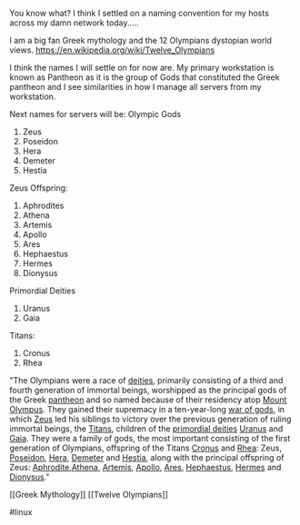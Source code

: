 You know what? I think I settled on a naming convention for my hosts across my damn network today.....


I am a big fan Greek mythology and the 12 Olympians dystopian world views.
https://en.wikipedia.org/wiki/Twelve_Olympians

I think the names I will settle on for now are.
My primary workstation is known as Pantheon as it is the group of Gods that constituted the Greek pantheon and I see similarities in how I manage all servers from my workstation.

Next names for servers will be:
Olympic Gods
1) Zeus
2) Poseidon
3) Hera
4) Demeter
5) Hestia

Zeus Offspring:
1) Aphrodites
2) Athena
3) Artemis
4) Apollo
5) Ares
6) Hephaestus
7) Hermes
8) Dionysus

Primordial Deities
1) Uranus
2) Gaia

Titans:
1) Cronus
2) Rhea

"The Olympians were a race of [deities](https://en.wikipedia.org/wiki/Deity "Deity"), primarily consisting of a third and fourth generation of immortal beings, worshipped as the principal gods of the Greek [pantheon](https://en.wikipedia.org/wiki/Pantheon_(religion) "Pantheon (religion)") and so named because of their residency atop [Mount Olympus](https://en.wikipedia.org/wiki/Mount_Olympus "Mount Olympus"). They gained their supremacy in a ten-year-long [war of gods](https://en.wikipedia.org/wiki/Titanomachy "Titanomachy"), in which [Zeus](https://en.wikipedia.org/wiki/Zeus "Zeus") led his siblings to victory over the previous generation of ruling immortal beings, the [Titans](https://en.wikipedia.org/wiki/Titan_(mythology) "Titan (mythology)"), children of the [primordial deities](https://en.wikipedia.org/wiki/Greek_primordial_deities "Greek primordial deities") [Uranus](https://en.wikipedia.org/wiki/Uranus_(mythology) "Uranus (mythology)") and [Gaia](https://en.wikipedia.org/wiki/Gaia "Gaia"). They were a family of gods, the most important consisting of the first generation of Olympians, offspring of the Titans [Cronus](https://en.wikipedia.org/wiki/Cronus "Cronus") and [Rhea](https://en.wikipedia.org/wiki/Rhea_(mythology) "Rhea (mythology)"): Zeus, [Poseidon](https://en.wikipedia.org/wiki/Poseidon "Poseidon"), [Hera](https://en.wikipedia.org/wiki/Hera "Hera"), [Demeter](https://en.wikipedia.org/wiki/Demeter "Demeter") and [Hestia](https://en.wikipedia.org/wiki/Hestia "Hestia"), along with the principal offspring of Zeus: [Aphrodite](https://en.wikipedia.org/wiki/Aphrodite "Aphrodite"),[Athena](https://en.wikipedia.org/wiki/Athena "Athena"), [Artemis](https://en.wikipedia.org/wiki/Artemis "Artemis"), [Apollo](https://en.wikipedia.org/wiki/Apollo "Apollo"), [Ares](https://en.wikipedia.org/wiki/Ares "Ares"), [Hephaestus](https://en.wikipedia.org/wiki/Hephaestus "Hephaestus"), [Hermes](https://en.wikipedia.org/wiki/Hermes "Hermes") and [Dionysus](https://en.wikipedia.org/wiki/Dionysus "Dionysus")."




[[Greek Mythology]]
[[Twelve Olympians]]

#linux 

